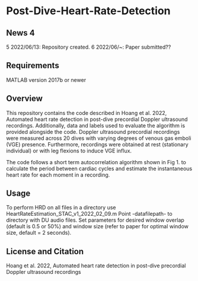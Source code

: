 # Post-Dive-Heart-Rate-Detection



News
4
------------
5
2022/06/13: Repository created.
6
2022/06/~: Paper submitted??

Requirements
------------
MATLAB version 2017b or newer

Overview
------------
This repository contains the code described in Hoang et al. 2022, Automated heart rate detection in post-dive precordial Doppler ultrasound recordings. Additionally, data and labels used to evaluate the algorithm is provided alongside the code. Doppler ultrasound precordial recordings were measured across 20 dives with varying degrees of venous gas emboli (VGE) presence. Furthermore, recordings were obtained at rest (stationary individual) or with leg flexions to induce VGE influx.

The code follows a short term autocorrelation algorithm shown in Fig 1. to calculate the period between cardiac cycles and estimate the instantaneous heart rate for each moment in a recording. 

Usage
------------
To perform HRD on all files in a directory use HeartRateEstimation_STAC_v1_2022_02_09.m
Point -datafilepath- to directory with DU audio files. Set parameters for desired window overlap (default is 0.5 or 50%) and window size (refer to paper for optimal window size, default = 2 seconds). 

License and Citation
------------
Hoang et al. 2022, Automated heart rate detection  in post-dive precordial Doppler ultrasound recordings
